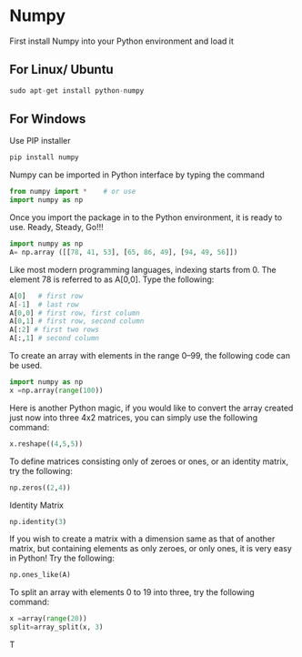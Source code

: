 # Numpy

First install Numpy into your Python environment and load it 


## For Linux/ Ubuntu 
```python
sudo apt-get install python-numpy
```
## For Windows 
Use PIP installer
```python
pip install numpy
```

Numpy can be imported in Python interface by typing the command 
```python
from numpy import *    # or use
import numpy as np
```
Once you import the package in to the Python environment, it is ready to use. Ready, Steady, Go!!!

```python
import numpy as np 
A= np.array ([[78, 41, 53], [65, 86, 49], [94, 49, 56]])
```

Like most modern programming languages, indexing starts from 0. The element 78 is referred to as A[0,0]. Type the following:

```python
A[0]   # first row  
A[-1]  # last row 
A[0,0] # first row, first column 
A[0,1] # first row, second column 
A[:2] # first two rows  
A[:,1] # second column
```

To create an array with elements in the range 0–99, the following code can be used. 

```python
import numpy as np		
x =np.array(range(100))
```

Here is another Python magic, if you would like to convert the array created just now into three 4x2 matrices, you can simply use the following command:

```python
x.reshape((4,5,5)) 
```

To define matrices consisting only of zeroes or ones, or an identity matrix, try the following:

```python
np.zeros((2,4)) 
```
Identity Matrix

```python
np.identity(3)
```

If you wish to create a matrix with a dimension same as that of another matrix, but containing elements as only zeroes, or only ones, it is very easy in Python! Try the following:

```python
np.ones_like(A)
```

To split an array with elements 0 to 19 into three, try the following command:
```python
x =array(range(20))
split=array_split(x, 3)
```

T
